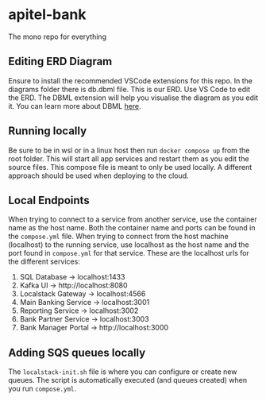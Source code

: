 # apitel-bank
The mono repo for everything

## Editing ERD Diagram

Ensure to install the recommended VSCode extensions for this repo. In the diagrams folder there is db.dbml file. This is our ERD. Use VS Code to edit the ERD. The DBML extension will help you visualise the diagram as you edit it. You can learn more about DBML [here](https://dbml.dbdiagram.io/docs/).

## Running locally

Be sure to be in wsl or in a linux host then run `docker compose up` from the root folder. This will start all app services and restart them as you edit the source files. This compose file is meant to only be used locally. A different approach should be used when deploying to the cloud.

## Local Endpoints

When trying to connect to a service from another service, use the container name as the host name. Both the container name and ports can be found in the `compose.yml` file. When trying to connect from the host machine (localhost) to the running service, use localhost as the host name and the port found in `compose.yml` for that service. These are the localhost urls for the different services:

1. SQL Database -> localhost:1433
2. Kafka UI -> http://localhost:8080
3. Localstack Gateway -> localhost:4566
4. Main Banking Service -> localhost:3001
5. Reporting Service -> localhost:3002
6. Bank Partner Service -> localhost:3003
7. Bank Manager Portal -> http://localhost:3000

## Adding SQS queues locally

The `localstack-init.sh` file is where you can configure or create new queues. The script is automatically executed (and queues created) when you run `compose.yml`.
